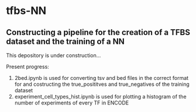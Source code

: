 # tfbs-NN
## Constructing a pipeline for the creation of a TFBS dataset and the training of a NN 

This depository is under construction...

Present progress:
  1. 2bed.ipynb is used for converting tsv and bed files in the correct format for <bedtools intersect> and costructing the true_posititves and true_negatives of the training dataset
  2. experiment_cell_types_hist.ipynb is used for plotting a histogram of the number of experiments of every TF in ENCODE
